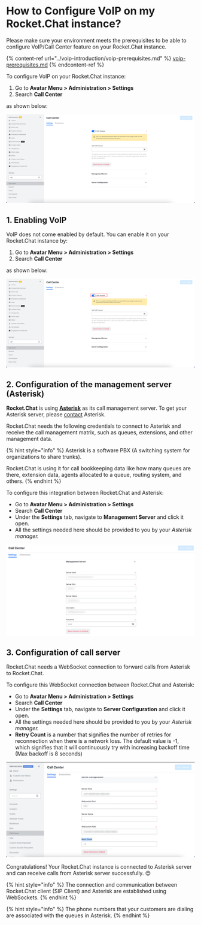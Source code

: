 # How to Configure VoIP on my Rocket.Chat instance?

Please make sure your environment meets the prerequisites to be able to configure VoIP/Call Center feature on your Rocket.Chat instance.

{% content-ref url="../voip-introduction/voip-prerequisites.md" %}
[voip-prerequisites.md](../voip-introduction/voip-prerequisites.md)
{% endcontent-ref %}

To configure VoIP on your Rocket.Chat instance:

1. Go to **Avatar Menu > Administration > Settings**
2. Search **Call Center**

as shown below:

![Rocket.Chat Call Center](<../../../.gitbook/assets/image (688) (1).png>)

## 1. Enabling VoIP

VoIP does not come enabled by default. You can enable it on your Rocket.Chat instance by:

1. Go to **Avatar Menu > Administration > Settings**
2. Search **Call Center**

as shown below:

![VoIP Enable/Disable](<../../../.gitbook/assets/image (666).png>)

## 2. Configuration of the management server (Asterisk)

**Rocket.Chat** is using [**Asterisk**](https://www.asterisk.org) as its call management server. To get your Asterisk server, please [contact](https://www.asterisk.org/products/) Asterisk.

Rocket.Chat needs the following credentials to connect to Asterisk and receive the call management matrix, such as queues, extensions, and other management data.

{% hint style="info" %}
Asterisk is a software PBX (A switching system for organizations to share trunks).

Rocket.Chat is using it for call bookkeeping data like how many queues are there, extension data, agents allocated to a queue, routing system, and others.
{% endhint %}

To configure this integration between Rocket.Chat and Asterisk:

* Go to **Avatar Menu > Administration > Settings**
* Search **Call Center**
* Under the **Settings** tab, navigate to **Management Server** and click it open.
* All the settings needed here should be provided to you by your _Asterisk manager._

![Management server configuration](<../../../.gitbook/assets/image (668) (1) (1) (1).png>)

## 3. Configuration of call server

Rocket.Chat needs a WebSocket connection to forward calls from Asterisk to Rocket.Chat.

To configure this WebSocket connection between Rocket.Chat and Asterisk:

* Go to **Avatar Menu > Administration > Settings**
* Search **Call Center**
* Under the **Settings** tab, navigate to **Server Configuration** and click it open.
* All the settings needed here should be provided to you by your _Asterisk manager._
* **Retry Count** is a number that signifies the number of retries for reconnection when there is a network loss. The default value is -1, which signifies that it will continuously try with increasing backoff time (Max backoff is 8 seconds)

![Call server configuration](<../../../.gitbook/assets/image (455) (3).png>)

Congratulations! Your Rocket.Chat instance is connected to Asterisk server and can receive calls from Asterisk server successfully. 😊

{% hint style="info" %}
The connection and communication between Rocket.Chat client (SIP Client) and Asterisk are established using WebSockets.
{% endhint %}

{% hint style="info" %}
The phone numbers that your customers are dialing are associated with the queues in Asterisk.
{% endhint %}
